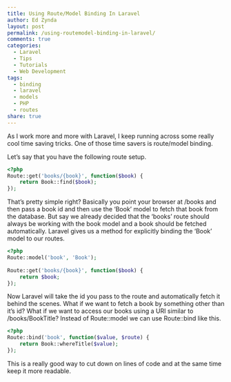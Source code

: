 ```yaml
---
title: Using Route/Model Binding In Laravel
author: Ed Zynda
layout: post
permalink: /using-routemodel-binding-in-laravel/
comments: true
categories:
  - Laravel
  - Tips
  - Tutorials
  - Web Development
tags:
  - binding
  - laravel
  - models
  - PHP
  - routes
share: true
---
```

As I work more and more with Laravel, I keep running across some really cool time saving tricks. One of those time savers is route/model binding.

Let&#8217;s say that you have the following route setup.

```php
<?php
Route::get('books/{book}', function($book) {
    return Book::find($book);
});
```

That&#8217;s pretty simple right? Basically you point your browser at /books and then pass a book id and then use the &#8216;Book&#8217; model to fetch that book from the database. But say we already decided that the &#8216;books&#8217; route should always be working with the book model and a book should be fetched automatically. Laravel gives us a method for explicitly binding the &#8216;Book&#8217; model to our routes.

```php
<?php
Route::model('book', 'Book');
 
Route::get('books/{book}', function($book) {
    return $book;
});
```

Now Laravel will take the id you pass to the route and automatically fetch it behind the scenes. What if we want to fetch a book by something other than it&#8217;s id? What if we want to access our books using a URI similar to /books/BookTitle? Instead of Route::model we can use Route::bind like this.

```php
<?php
Route::bind('book', function($value, $route) {
    return Book::whereTitle($value);
});
```

This is a really good way to cut down on lines of code and at the same time keep it more readable.